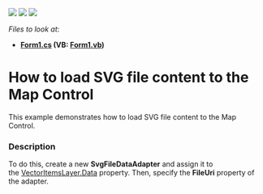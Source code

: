 <!-- default badges list -->
![](https://img.shields.io/endpoint?url=https://codecentral.devexpress.com/api/v1/VersionRange/128576631/15.2.4%2B)
[![](https://img.shields.io/badge/Open_in_DevExpress_Support_Center-FF7200?style=flat-square&logo=DevExpress&logoColor=white)](https://supportcenter.devexpress.com/ticket/details/T312482)
[![](https://img.shields.io/badge/📖_How_to_use_DevExpress_Examples-e9f6fc?style=flat-square)](https://docs.devexpress.com/GeneralInformation/403183)
<!-- default badges end -->
<!-- default file list -->
*Files to look at*:

* **[Form1.cs](./CS/SvgDataAdapterSample/Form1.cs) (VB: [Form1.vb](./VB/SvgDataAdapterSample/Form1.vb))**
<!-- default file list end -->
# How to load SVG file content to the Map Control


This example demonstrates how to load SVG file content to the Map Control.


<h3>Description</h3>

To do this, create a new <strong>SvgFileDataAdapter</strong> and assign it to the&nbsp;<a href="https://documentation.devexpress.com/#WindowsForms/DevExpressXtraMapVectorItemsLayer_Datatopic">VectorItemsLayer.Data</a>&nbsp;property. Then, specify the <strong>FileUri</strong> property of the adapter.

<br/>


